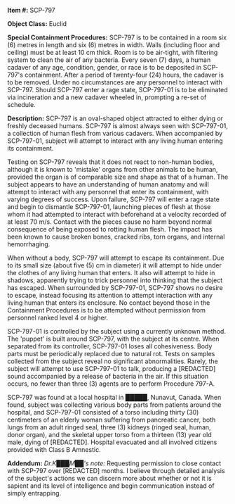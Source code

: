 **Item #:** SCP-797

**Object Class:** Euclid

**Special Containment Procedures:** SCP-797 is to be contained in a room six (6) metres in length and six (6) metres in width. Walls (including floor and ceiling) must be at least 10 cm thick. Room is to be air-tight, with filtering system to clean the air of any bacteria. Every seven (7) days, a human cadaver of any age, condition, gender, or race is to be deposited in SCP-797's containment. After a period of twenty-four (24) hours, the cadaver is to be removed. Under no circumstances are any personnel to interact with SCP-797. Should SCP-797 enter a rage state, SCP-797-01 is to be eliminated via incineration and a new cadaver wheeled in, prompting a re-set of schedule.

**Description:** SCP-797 is an oval-shaped object attracted to either dying or freshly deceased humans. SCP-797 is almost always seen with SCP-797-01, a collection of human flesh from various cadavers. When accompanied by SCP-797-01, subject will attempt to interact with any living human entering its containment.

Testing on SCP-797 reveals that it does not react to non-human bodies, although it is known to 'mistake' organs from other animals to be human, provided the organ is of comparable size and shape as that of a human. The subject appears to have an understanding of human anatomy and will attempt to interact with any personnel that enter its containment, with varying degrees of success. Upon failure, SCP-797 will enter a rage state and begin to dismantle SCP-797-01, launching pieces of flesh at those whom it had attempted to interact with beforehand at a velocity recorded of at least 70 m/s. Contact with the pieces cause no harm beyond normal consequence of being exposed to rotting human flesh. The impact has been known to cause broken bones, cracked ribs, torn organs, and internal hemorrhaging.

When without a body, SCP-797 will attempt to escape its containment. Due to its small size (about five (5) cm in diameter) it will attempt to hide under the clothes of any living human that enters. It also will attempt to hide in shadows, apparently trying to trick personnel into thinking that the subject has escaped. When surrounded by SCP-797-01, SCP-797 shows no desire to escape, instead focusing its attention to attempt interaction with any living human that enters its enclosure. No contact beyond those in the Containment Procedures is to be attempted without permission from personnel ranked level 4 or higher.

SCP-797-01 is controlled by the subject using a currently unknown method. The 'puppet' is built around SCP-797, with the subject at its centre. When separated from its controller, SCP-797-01 loses all cohesiveness. Body parts must be periodically replaced due to natural rot. Tests on samples collected from the subject reveal no significant abnormalities. Rarely, the subject will attempt to use SCP-797-01 to talk, producing a \[REDACTED\] sound accompanied by a release of bacteria in the air. If this situation occurs, no fewer than three (3) agents are to perform Procedure 797-A.

SCP-797 was found at a local hospital in █████, Nunavut, Canada. When found, subject was collecting various body parts from patients around the hospital, and SCP-797-01 consisted of a torso including thirty (30) centimeters of an elderly woman suffering from pancreatic cancer, both lungs from an adult ringed seal, three (3) kidneys (ringed seal, human, donor organ), and the skeletal upper torso from a thirteen (13) year old male, dying of \[REDACTED\]. Hospital evacuated and all involved citizens provided with Class B Amnestic.

**Addendum:** _Dr.K███M██'s note:_ Requesting permission to close contact with SCP-797 over \[REDACTED\] months. I believe through detailed analysis of the subject's actions we can discern more about whether or not it is sapient and its level of intelligence and begin communication instead of simply entrapping.